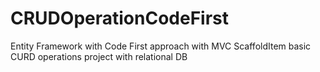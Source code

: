 # CRUDOperationCodeFirst
Entity Framework with Code First approach with MVC ScaffoldItem basic CURD operations project with relational DB
